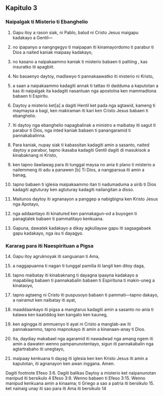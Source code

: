 Kapitulo 3
----------

### Naipalgak ti Misterio ti Ebanghelio

1. Gapu itoy a rason siak, ni Pablo, balud ni Cristo Jesus maigapu kadakayo a Gentil—
2. no ipapanyo a nangngegyo ti maipapan iti kinamayordomo ti parabur ti Dios a naited kaniak maipaay kadakayo,
3. no kasano a naipakaammo kaniak ti misterio babaen ti paltiing , kas insuratko iti apagbiit.
4. No basaenyo daytoy, madlawyo ti pannakaawatko iti misterio ni Kristo,
5. a saan a naipakaammo kadagiti annak ti tattao iti dadduma a kaputotan a kas iti naipalgak ita kadagiti nasantuan nga apostolna ken mammadtona babaen ti Espiritu.
6. Daytoy a misterio ket[a] a dagiti Hentil ket pada nga agtawid, kameng ti maymaysa a bagi, ken makiraman iti kari ken Cristo Jesus babaen ti ebanghelio.

7. Iti daytoy nga ebanghelio napagbalinak a ministro a maibatay iti sagut ti parabur ti Dios, nga inted kaniak babaen ti panangaramid ti pannakabalinna.
8. Para kaniak, nupay siak ti kabassitan kadagiti amin a sasanto, naited daytoy a parabur, tapno ikasaba kadagiti Gentil dagiti di masukisok a kinabaknang ni Kristo,
9. ken tapno ilawlawag para iti tunggal maysa no ania ti plano ti misterio a nailemmeng iti adu a panawen [b] Ti Dios, a nangparsua iti amin a banag,
10. tapno babaen ti iglesia maipakaammo itan ti nadumaduma a sirib ti Dios kadagiti agtuturay ken agtuturay kadagiti nailangitan a disso.
11. Maitunos daytoy iti agnanayon a panggep a nabigbigna ken Kristo Jesus nga Apotayo,
12. nga addaantayo iti kinatured ken pannakagun-od a buyogen ti panagtalek babaen ti pammatitayo kenkuana.
13. Gapuna, dawatek kadakayo a dikay agkullayaw gapu iti sagsagabaek gapu kadakayo, nga isu ti dayagyo.

### Kararag para iti Naespirituan a Pigsa

14. Gapu itoy agruknoyak iti sanguanan ti Ama,
15. a naggapuanna ti nagan ti tunggal pamilia iti langit ken ditoy daga,
16. tapno maibatay iti kinabaknang ti dayagna ipaayna kadakayo a mapabileg babaen ti pannakabalin babaen ti Espirituna ti makin-uneg a kinataoyo,
17. tapno agtaeng ni Cristo iti puspusoyo babaen ti pammati—tapno dakayo, a nairamut ken naibatay iti ayat,
18. maaddaankayo iti pigsa a mangtarus kadagiti amin a sasanto no ania ti kalawa ken kaatiddog ken kangato ken kauneg,
19. ken agingga iti ammuenyo ti ayat ni Cristo a manglab-aw iti pannakaammo, tapno mapnokayo iti amin a kinanaan-anay ti Dios.

20. Ita, daydiay makabael nga agaramid iti nawadwad nga amang ngem iti amin a dawaten wenno pampanunotentayo, sigun iti pannakabalin nga agtartrabaho iti unegtayo,
21. maipaay kenkuana ti dayag iti iglesia ken ken Kristo Jesus iti amin a kaputotan, iti agnanayon ken awan inggana. Amen.

Dagiti footnote
Efeso 3:6. Dagiti balikas Daytoy a misterio ket naipanunotan manipud iti bersikulo 4
Efeso 3:9. Wenno babaen ti
Efeso 3:15. Wenno manipud kenkuana amin a kinaama; ti Griego a sao a patria iti bersikulo
15. ket nainaig unay iti sao para iti Ama iti bersikulo 14
